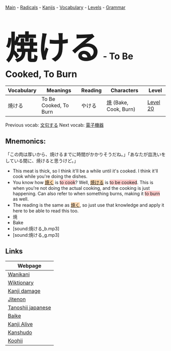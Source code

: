<style> bigfont {font-size: 100px}</style>
[Main](../README.md) -
[Radicals](../radicals.md) -
[Kanjis](../kanjis.md) -
[Vocabulary](../vocabulary.md) -
[Levels](../levels.md) -
[Grammar](../grammar.md)
# <bigfont> 焼ける</bigfont> - To Be Cooked, To Burn 

| Vocabulary | Meanings | Reading | Characters | Level |
| --- | --- | --- | --- | --- |
| 焼ける | To Be Cooked, To Burn | やける |  [焼](../kanjis/焼.md) (Bake, Cook, Burn) | [Level 20](../levels/wk_level20.md) |

Previous vocab: [文句する](文句する.md) Next vocab: [電子機器](電子機器.md) 

## Mnemonics:
「この肉は厚いから、焼けるまでに時間がかかりそうだね。」「あなたが皿洗いをしている間に、焼けると思うけど。」
* This meat is thick, so I think it'll be a while until it's cooked. I think it'll cook while you're doing the dishes.
* You know how <span style="background-color:#fed8b1"> [焼く](https://jisho.org/search/焼く)</span> is <span style="background-color:#ffcccb"> to cook</span>? Well, <span style="background-color:#fed8b1"> [焼ける](https://jisho.org/search/焼ける)</span> is <span style="background-color:#ffcccb"> to be cooked</span>. This is when you're not doing the actual cooking, and the cooking is just happening. Can also refer to when something burns, making it <span style="background-color:#ffcccb"> to burn</span> as well.
* The reading is the same as <span style="background-color:#fed8b1"> [焼く](https://jisho.org/search/焼く)</span>, so just use that knowledge and apply it here to be able to read this too.
* 焼
* Bake
* [sound:焼ける_b.mp3]
* [sound:焼ける_g.mp3]


## Links 

| Webpage |
| --- |
| [Wanikani          ](https://www.wanikani.com/kanji/焼ける) |
| [Wiktionary        ](https://en.wiktionary.org/wiki/焼ける) |
| [Kanji damage      ](http://www.kanjidamage.com/kanji/search?utf8=✓&q=焼ける) |
| [Jitenon           ](https://jitenon.com/kanji/焼ける) |
| [Tanoshii japanese ](https://www.tanoshiijapanese.com/dictionary/kanji.cfm?k=焼ける) |
| [Baike             ](https://baike.baidu.com/item/焼ける) |
| [Kanji Alive       ](https://app.kanjialive.com/焼ける) |
| [Kanshudo          ](https://www.kanshudo.com/searchmn?q=焼ける) |
| [Koohii            ](https://kanji.koohii.com/study/kanji/焼ける) |

